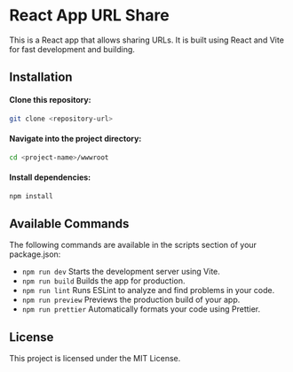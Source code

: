 # React App URL Share

This is a React app that allows sharing URLs. It is built using React and Vite for fast development and building.

## Installation

#### Clone this repository:

```bash
git clone <repository-url>
```

#### Navigate into the project directory:

```bash
cd <project-name>/wwwroot
```

#### Install dependencies:

```bash
npm install
```

## Available Commands

The following commands are available in the scripts section of your package.json:

- `npm run dev` Starts the development server using Vite.
- `npm run build` Builds the app for production.
- `npm run lint` Runs ESLint to analyze and find problems in your code.
- `npm run preview` Previews the production build of your app.
- `npm run prettier` Automatically formats your code using Prettier.

## License

This project is licensed under the MIT License.
